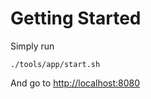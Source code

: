 # Getting Started

Simply run

```shell
./tools/app/start.sh
```

And go to [http://localhost:8080](http://localhost:8080)
